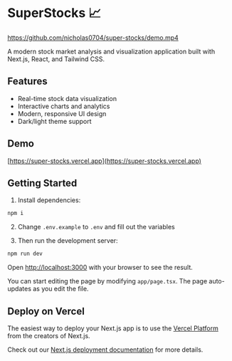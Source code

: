 # SuperStocks 📈

https://github.com/nicholas0704/super-stocks/demo.mp4

A modern stock market analysis and visualization application built with Next.js, React, and Tailwind CSS.

## Features
- Real-time stock data visualization
- Interactive charts and analytics
- Modern, responsive UI design
- Dark/light theme support

## Demo
[https://super-stocks.vercel.app](https://super-stocks.vercel.app)

## Getting Started
1. Install dependencies:
  ```bash
  npm i 
  ```

2. Change `.env.example` to `.env` and fill out the variables

3. Then run the development server:

  ```bash
  npm run dev
  ```

Open [http://localhost:3000](http://localhost:3000) with your browser to see the result.

You can start editing the page by modifying `app/page.tsx`. The page auto-updates as you edit the file.

## Deploy on Vercel

The easiest way to deploy your Next.js app is to use the [Vercel Platform](https://vercel.com/new?utm_medium=default-template&filter=next.js&utm_source=create-next-app&utm_campaign=create-next-app-readme) from the creators of Next.js.

Check out our [Next.js deployment documentation](https://nextjs.org/docs/deployment) for more details.
